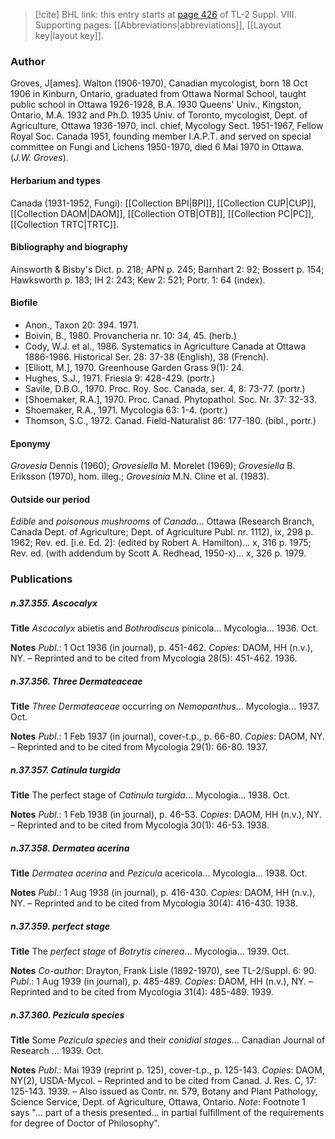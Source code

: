 > [!cite] BHL link: this entry starts at [page 426](https://www.biodiversitylibrary.org/item/103832#page/438/mode/1up) of TL-2 Suppl. VIII.
> Supporting pages: [[Abbreviations|abbreviations]], [[Layout key|layout key]].

### Author

Groves, J\[ames\]. Walton (1906-1970), Canadian mycologist, born 18 Oct 1906 in Kinburn, Ontario, graduated from Ottawa Normal School, taught public school in Ottawa 1926-1928, B.A. 1930 Queens' Univ., Kingston, Ontario, M.A. 1932 and Ph.D. 1935 Univ. of Toronto, mycologist, Dept. of Agriculture, Ottawa 1936-1970, incl. chief, Mycology Sect. 1951-1967, Fellow Royal Soc. Canada 1951, founding member I.A.P.T. and served on special committee on Fungi and Lichens 1950-1970, died 6 Mai 1970 in Ottawa. (*J.W. Groves*).

#### Herbarium and types

Canada (1931-1952, Fungi): [[Collection BPI|BPI]], [[Collection CUP|CUP]], [[Collection DAOM|DAOM]], [[Collection OTB|OTB]], [[Collection PC|PC]], [[Collection TRTC|TRTC]].

#### Bibliography and biography

Ainsworth & Bisby's Dict. p. 218; APN p. 245; Barnhart 2: 92; Bossert p. 154; Hawksworth p. 183; IH 2: 243; Kew 2: 521; Portr. 1: 64 (index).

#### Biofile

- Anon., Taxon 20: 394. 1971.
- Boivin, B., 1980. Provancheria nr. 10: 34, 45. (herb.)
- Cody, W.J. et al., 1986. Systematics in Agriculture Canada at Ottawa 1886-1986. Historical Ser. 28: 37-38 (English), 38 (French).
- \[Elliott, M.\], 1970. Greenhouse Garden Grass 9(1): 24.
- Hughes, S.J., 1971. Friesia 9: 428-429. (portr.)
- Savile, D.B.O., 1970. Proc. Roy. Soc. Canada, ser. 4, 8: 73-77. (portr.)
- \[Shoemaker, R.A.\], 1970. Proc. Canad. Phytopathol. Soc. Nr. 37: 32-33.
- Shoemaker, R.A., 1971. Mycologia 63: 1-4. (portr.)
- Thomson, S.C., 1972. Canad. Field-Naturalist 86: 177-180. (bibl., portr.)

#### Eponymy

*Grovesia* Dennis (1960); *Grovesiella* M. Morelet (1969); *Grovesiella* B. Eriksson (1970), hom. illeg.; *Grovesinia* M.N. Cline et al. (1983).

#### Outside our period

*Edible* and *poisonous mushrooms* of *Canada*... Ottawa (Research Branch, Canada Dept. of Agriculture; Dept. of Agriculture Publ. nr. 1112), ix, 298 p. 1962; Rev. ed. \[i.e. Ed. 2\]: (edited by Robert A. Hamilton)... x, 316 p. 1975; Rev. ed. (with addendum by Scott A. Redhead, 1950-x)... x, 326 p. 1979.

### Publications

##### n.37.355. Ascocalyx

**Title**
*Ascocalyx* abietis and *Bothrodiscus* pinicola... Mycologia... 1936. Oct.

**Notes**
*Publ*.: 1 Oct 1936 (in journal), p. 451-462. *Copies*: DAOM, HH (n.v.), NY. – Reprinted and to be cited from Mycologia 28(5): 451-462. 1936.

##### n.37.356. Three Dermateaceae

**Title**
*Three Dermateaceae* occurring on *Nemopanthus*... Mycologia... 1937. Oct.

**Notes**
*Publ*.: 1 Feb 1937 (in journal), cover-t.p., p. 66-80. *Copies*: DAOM, NY. – Reprinted and to be cited from Mycologia 29(1): 66-80. 1937.

##### n.37.357. Catinula turgida

**Title**
The perfect stage of *Catinula turgida*... Mycologia... 1938. Oct.

**Notes**
*Publ*.: 1 Feb 1938 (in journal), p. 46-53. *Copies*: DAOM, HH (n.v.), NY. – Reprinted and to be cited from Mycologia 30(1): 46-53. 1938.

##### n.37.358. Dermatea acerina

**Title**
*Dermatea acerina* and *Pezicula* acericola... Mycologia... 1938. Oct.

**Notes**
*Publ*.: 1 Aug 1938 (in journal), p. 416-430. *Copies*: DAOM, HH (n.v.), NY. – Reprinted and to be cited from Mycologia 30(4): 416-430. 1938.

##### n.37.359. perfect stage

**Title**
The *perfect stage* of *Botrytis cinerea*... Mycologia... 1939. Oct.

**Notes**
*Co-author*: Drayton, Frank Lisle (1892-1970), see TL-2/Suppl. 6: 90.
*Publ*.: 1 Aug 1939 (in journal), p. 485-489. *Copies*: DAOM, HH (n.v.), NY. – Reprinted and to be cited from Mycologia 31(4): 485-489. 1939.

##### n.37.360. Pezicula species

**Title**
Some *Pezicula species* and their *conidial stages*... Canadian Journal of Research ... 1939. Oct.

**Notes**
*Publ*.: Mai 1939 (reprint p. 125), cover-t.p., p. 125-143. *Copies*: DAOM, NY(2), USDA-Mycol. – Reprinted and to be cited from Canad. J. Res. C, 17: 125-143. 1939. – Also issued as Contr. nr. 579, Botany and Plant Pathology, Science Service, Dept. of Agriculture, Ottawa, Ontario.
*Note*: Footnote 1 says "... part of a thesis presented... in partial fulfillment of the requirements for degree of Doctor of Philosophy".

